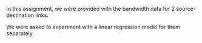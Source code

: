In this assignment, we were provided with the bandwidth data for 2 source-destination links.

We were asked to experiment with a linear regression model for them separately.
